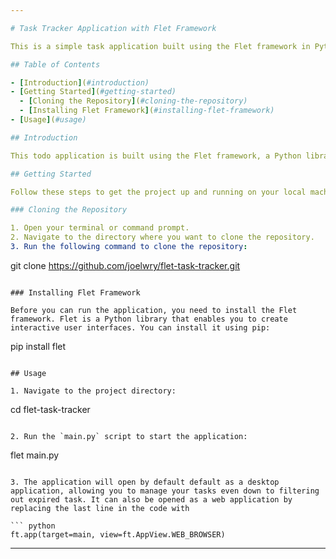 ```yaml
---

# Task Tracker Application with Flet Framework

This is a simple task application built using the Flet framework in Python. It allows you to create, manage, and track tasks in a user-friendly interface.

## Table of Contents

- [Introduction](#introduction)
- [Getting Started](#getting-started)
  - [Cloning the Repository](#cloning-the-repository)
  - [Installing Flet Framework](#installing-flet-framework)
- [Usage](#usage)

## Introduction

This todo application is built using the Flet framework, a Python library for creating interactive and responsive user interfaces. It provides features such as adding new tasks, marking tasks as completed, viewing task details, and more.

## Getting Started

Follow these steps to get the project up and running on your local machine.

### Cloning the Repository

1. Open your terminal or command prompt.
2. Navigate to the directory where you want to clone the repository.
3. Run the following command to clone the repository:

   ```
   git clone https://github.com/joelwry/flet-task-tracker.git
   ```

### Installing Flet Framework

Before you can run the application, you need to install the Flet framework. Flet is a Python library that enables you to create interactive user interfaces. You can install it using pip:

```
pip install flet
```

## Usage

1. Navigate to the project directory:

   ```
   cd flet-task-tracker
   ```

2. Run the `main.py` script to start the application:

   ```
   flet main.py
   ```

3. The application will open by default default as a desktop application, allowing you to manage your tasks even down to filtering out expired task. It can also be opened as a web application by replacing the last line in the code with 

``` python
 ft.app(target=main, view=ft.AppView.WEB_BROWSER)

```


---
```

